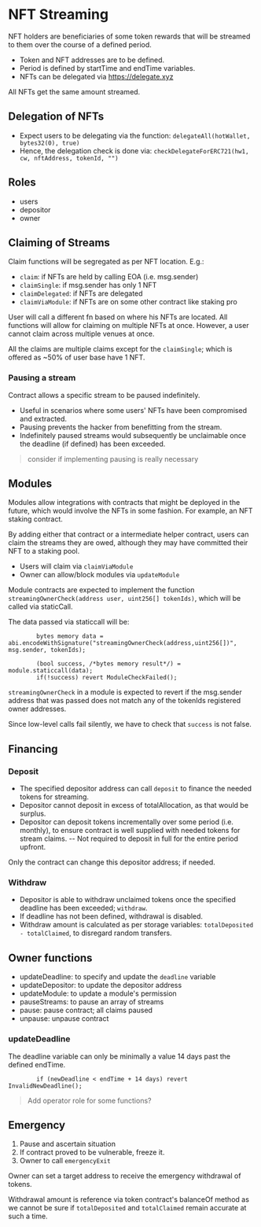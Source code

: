 # NFT Streaming

NFT holders are beneficiaries of some token rewards that will be streamed to them over the course of a defined period.

- Token and NFT addresses are to be defined.
- Period is defined by startTime and endTime variables.
- NFTs can be delegated via https://delegate.xyz

All NFTs get the same amount streamed.

## Delegation of NFTs

- Expect users to be delegating via the function: `delegateAll(hotWallet, bytes32(0), true)`
- Hence, the delegation check is done via: `checkDelegateForERC721(hw1, cw, nftAddress, tokenId, "")`

## Roles

- users
- depositor
- owner

## Claiming of Streams

Claim functions will be segregated as per NFT location. E.g.:

- `claim`: if NFTs are held by calling EOA (i.e. msg.sender)
- `claimSingle`: if msg.sender has only 1 NFT
- `claimDelegated`: if NFTs are delegated
- `claimViaModule`: if NFTs are on some other contract like staking pro

User will call a different fn based on where his NFTs are located. All functions will allow for claiming on multiple NFTs at once. However, a user cannot claim across multiple venues at once.

All the claims are multiple claims except for the `claimSingle`; which is offered as ~50% of user base have 1 NFT.

### Pausing a stream

Contract allows a specific stream to be paused indefinitely.

- Useful in scenarios where some users' NFTs have been compromised and extracted.
- Pausing prevents the hacker from benefitting from the stream.
- Indefinitely paused streams would subsequently be unclaimable once the deadline (if defined) has been exceeded.

> consider if implementing pausing is really necessary

## Modules

Modules allow integrations with contracts that might be deployed in the future, which would involve the NFTs in some fashion.
For example, an NFT staking contract.

By adding either that contract or a intermediate helper contract, users can claim the streams they are owed, although they may have committed their NFT to a staking pool.

- Users will claim via `claimViaModule`
- Owner can allow/block modules via `updateModule`

Module contracts are expected to implement the function `streamingOwnerCheck(address user, uint256[] tokenIds)`, which will be called via staticCall.

The data passed via staticcall will be:

```solidity
        bytes memory data = abi.encodeWithSignature("streamingOwnerCheck(address,uint256[])", msg.sender, tokenIds);
        
        (bool success, /*bytes memory result*/) = module.staticcall(data);
        if(!success) revert ModuleCheckFailed();       
```

`streamingOwnerCheck` in a module is expected to revert if the msg.sender address that was passed does not match any of the tokenIds registered owner addresses.

Since low-level calls fail silently, we have to check that `success` is not false.

## Financing

### Deposit

- The specified depositor address can call `deposit` to finance the needed tokens for streaming.
- Depositor cannot deposit in excess of totalAllocation, as that would be surplus.
- Depositor can deposit tokens incrementally over some period (i.e. monthly), to ensure contract is well supplied with needed tokens for stream claims.
-- Not required to deposit in full for the entire period upfront.

Only the contract can change this depositor address; if needed.

### Withdraw

- Depositor is able to withdraw unclaimed tokens once the specified deadline has been exceeded; `withdraw`.
- If deadline has not been defined, withdrawal is disabled.
- Withdraw amount is calculated as per storage variables: `totalDeposited - totalClaimed`, to disregard random transfers.

## Owner functions

- updateDeadline: to specify and update the `deadline` variable
- updateDepositor: to update the depositor address
- updateModule: to update a module's permission
- pauseStreams: to pause an array of streams
- pause: pause contract; all claims paused
- unpause: unpause contract


### updateDeadline

The deadline variable can only be minimally a value 14 days past the defined endTime.

```solidity
        if (newDeadline < endTime + 14 days) revert InvalidNewDeadline();
```

> Add operator role for some functions?

## Emergency

1. Pause and ascertain situation
2. If contract proved to be vulnerable, freeze it.
3. Owner to call `emergencyExit`

Owner can set a target address to receive the emergency withdrawal of tokens.

Withdrawal amount is reference via token contract's balanceOf method as we cannot be sure if `totalDeposited` and `totalClaimed` remain accurate at such a time.